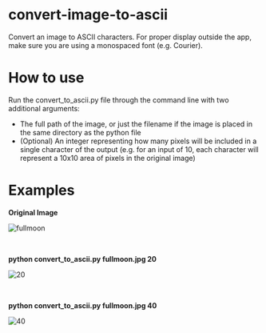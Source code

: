 # convert-image-to-ascii

Convert an image to ASCII characters. For proper display outside the app, make sure you are using a monospaced font (e.g. Courier).

# How to use

Run the convert_to_ascii.py file through the command line with two additional arguments:
- The full path of the image, or just the filename if the image is placed in the same directory as the python file
- (Optional) An integer representing how many pixels will be included in a single character of the output (e.g. for an input of 10, each character will represent a 10x10 area of pixels in the original image)

# Examples

**Original Image**

![fullmoon](https://github.com/KonstantinosKorovesis/convert-image-to-ascii/assets/147168589/b2d1e01e-e3a2-4dd2-8e11-ee4c6bb16449)

</br>

**python convert_to_ascii.py fullmoon.jpg 20**

![20](https://github.com/KonstantinosKorovesis/convert-image-to-ascii/assets/147168589/66e458dc-9284-47cf-95b7-c82b5b40daea)

</br>

**python convert_to_ascii.py fullmoon.jpg 40**

![40](https://github.com/KonstantinosKorovesis/convert-image-to-ascii/assets/147168589/7ddc20e6-99bf-4178-96c2-865cb00aa82b)
